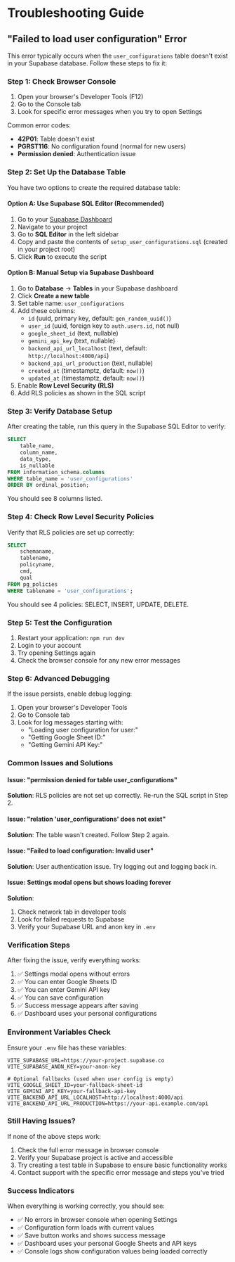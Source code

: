 # Troubleshooting Guide

## "Failed to load user configuration" Error

This error typically occurs when the `user_configurations` table doesn't exist in your Supabase database. Follow these steps to fix it:

### Step 1: Check Browser Console

1. Open your browser's Developer Tools (F12)
2. Go to the Console tab
3. Look for specific error messages when you try to open Settings

Common error codes:
- **42P01**: Table doesn't exist
- **PGRST116**: No configuration found (normal for new users)
- **Permission denied**: Authentication issue

### Step 2: Set Up the Database Table

You have two options to create the required database table:

#### Option A: Use Supabase SQL Editor (Recommended)

1. Go to your [Supabase Dashboard](https://supabase.com/dashboard)
2. Navigate to your project
3. Go to **SQL Editor** in the left sidebar
4. Copy and paste the contents of `setup_user_configurations.sql` (created in your project root)
5. Click **Run** to execute the script

#### Option B: Manual Setup via Supabase Dashboard

1. Go to **Database** → **Tables** in your Supabase dashboard
2. Click **Create a new table**
3. Set table name: `user_configurations`
4. Add these columns:
   - `id` (uuid, primary key, default: `gen_random_uuid()`)
   - `user_id` (uuid, foreign key to `auth.users.id`, not null)
   - `google_sheet_id` (text, nullable)
   - `gemini_api_key` (text, nullable)
   - `backend_api_url_localhost` (text, default: `http://localhost:4000/api`)
   - `backend_api_url_production` (text, nullable)
   - `created_at` (timestamptz, default: `now()`)
   - `updated_at` (timestamptz, default: `now()`)
5. Enable **Row Level Security (RLS)**
6. Add RLS policies as shown in the SQL script

### Step 3: Verify Database Setup

After creating the table, run this query in the Supabase SQL Editor to verify:

```sql
SELECT 
    table_name, 
    column_name, 
    data_type, 
    is_nullable
FROM information_schema.columns 
WHERE table_name = 'user_configurations' 
ORDER BY ordinal_position;
```

You should see 8 columns listed.

### Step 4: Check Row Level Security Policies

Verify that RLS policies are set up correctly:

```sql
SELECT 
    schemaname,
    tablename, 
    policyname,
    cmd,
    qual
FROM pg_policies 
WHERE tablename = 'user_configurations';
```

You should see 4 policies: SELECT, INSERT, UPDATE, DELETE.

### Step 5: Test the Configuration

1. Restart your application: `npm run dev`
2. Login to your account
3. Try opening Settings again
4. Check the browser console for any new error messages

### Step 6: Advanced Debugging

If the issue persists, enable debug logging:

1. Open your browser's Developer Tools
2. Go to Console tab
3. Look for log messages starting with:
   - "Loading user configuration for user:"
   - "Getting Google Sheet ID:"
   - "Getting Gemini API Key:"

### Common Issues and Solutions

#### Issue: "permission denied for table user_configurations"

**Solution**: RLS policies are not set up correctly. Re-run the SQL script in Step 2.

#### Issue: "relation 'user_configurations' does not exist"

**Solution**: The table wasn't created. Follow Step 2 again.

#### Issue: "Failed to load configuration: Invalid user"

**Solution**: User authentication issue. Try logging out and logging back in.

#### Issue: Settings modal opens but shows loading forever

**Solution**: 
1. Check network tab in developer tools
2. Look for failed requests to Supabase
3. Verify your Supabase URL and anon key in `.env`

### Verification Steps

After fixing the issue, verify everything works:

1. ✅ Settings modal opens without errors
2. ✅ You can enter Google Sheets ID
3. ✅ You can enter Gemini API key
4. ✅ You can save configuration
5. ✅ Success message appears after saving
6. ✅ Dashboard uses your personal configurations

### Environment Variables Check

Ensure your `.env` file has these variables:

```env
VITE_SUPABASE_URL=https://your-project.supabase.co
VITE_SUPABASE_ANON_KEY=your-anon-key

# Optional fallbacks (used when user config is empty)
VITE_GOOGLE_SHEET_ID=your-fallback-sheet-id
VITE_GEMINI_API_KEY=your-fallback-api-key
VITE_BACKEND_API_URL_LOCALHOST=http://localhost:4000/api
VITE_BACKEND_API_URL_PRODUCTION=https://your-api.example.com/api
```

### Still Having Issues?

If none of the above steps work:

1. Check the full error message in browser console
2. Verify your Supabase project is active and accessible
3. Try creating a test table in Supabase to ensure basic functionality works
4. Contact support with the specific error message and steps you've tried

### Success Indicators

When everything is working correctly, you should see:

- ✅ No errors in browser console when opening Settings
- ✅ Configuration form loads with current values
- ✅ Save button works and shows success message
- ✅ Dashboard uses your personal Google Sheets and API keys
- ✅ Console logs show configuration values being loaded correctly 